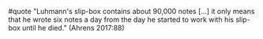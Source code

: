 #quote  "Luhmann's slip-box contains about 90,000 notes […] it only means that he wrote six notes a day from the day he started to work with his slip-box until he died." (Ahrens 2017:88)